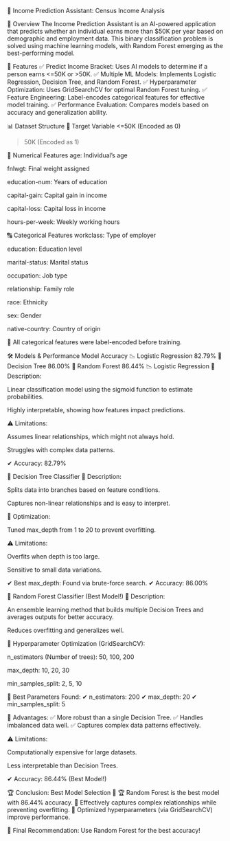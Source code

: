 🚀 Income Prediction Assistant: Census Income Analysis

📌 Overview
The Income Prediction Assistant is an AI-powered application that predicts whether an individual earns more than $50K per year based on demographic and employment data. This binary classification problem is solved using machine learning models, with Random Forest emerging as the best-performing model.

🎯 Features
✅ Predict Income Bracket: Uses AI models to determine if a person earns <=50K or >50K.
✅ Multiple ML Models: Implements Logistic Regression, Decision Tree, and Random Forest.
✅ Hyperparameter Optimization: Uses GridSearchCV for optimal Random Forest tuning.
✅ Feature Engineering: Label-encodes categorical features for effective model training.
✅ Performance Evaluation: Compares models based on accuracy and generalization ability.

📊 Dataset Structure
📌 Target Variable
<=50K (Encoded as 0)

>50K (Encoded as 1)

🔢 Numerical Features
age: Individual’s age

fnlwgt: Final weight assigned

education-num: Years of education

capital-gain: Capital gain in income

capital-loss: Capital loss in income

hours-per-week: Weekly working hours

🔠 Categorical Features
workclass: Type of employer

education: Education level

marital-status: Marital status

occupation: Job type

relationship: Family role

race: Ethnicity

sex: Gender

native-country: Country of origin

📌 All categorical features were label-encoded before training.

🛠️ Models & Performance
Model	Accuracy
📉 Logistic Regression	82.79%
🌳 Decision Tree	86.00%
🌲 Random Forest	86.44%
📉 Logistic Regression
📌 Description:

Linear classification model using the sigmoid function to estimate probabilities.

Highly interpretable, showing how features impact predictions.

⚠️ Limitations:

Assumes linear relationships, which might not always hold.

Struggles with complex data patterns.

✔ Accuracy: 82.79%

🌳 Decision Tree Classifier
📌 Description:

Splits data into branches based on feature conditions.

Captures non-linear relationships and is easy to interpret.

📌 Optimization:

Tuned max_depth from 1 to 20 to prevent overfitting.

⚠️ Limitations:

Overfits when depth is too large.

Sensitive to small data variations.

✔ Best max_depth: Found via brute-force search.
✔ Accuracy: 86.00%

🌲 Random Forest Classifier (Best Model!)
📌 Description:

An ensemble learning method that builds multiple Decision Trees and averages outputs for better accuracy.

Reduces overfitting and generalizes well.

📌 Hyperparameter Optimization (GridSearchCV):

n_estimators (Number of trees): 50, 100, 200

max_depth: 10, 20, 30

min_samples_split: 2, 5, 10

📌 Best Parameters Found:
✔ n_estimators: 200
✔ max_depth: 20
✔ min_samples_split: 5

🚀 Advantages:
✅ More robust than a single Decision Tree.
✅ Handles imbalanced data well.
✅ Captures complex data patterns effectively.

⚠️ Limitations:

Computationally expensive for large datasets.

Less interpretable than Decision Trees.

✔ Accuracy: 86.44% (Best Model!)

🏆 Conclusion: Best Model Selection
🔹 🏆 Random Forest is the best model with 86.44% accuracy.
🔹 Effectively captures complex relationships while preventing overfitting.
🔹 Optimized hyperparameters (via GridSearchCV) improve performance.

🚀 Final Recommendation: Use Random Forest for the best accuracy!
